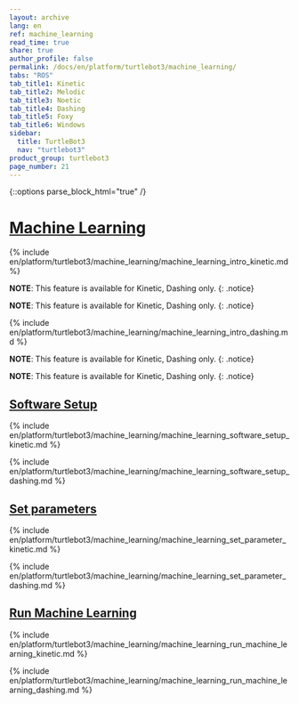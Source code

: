 ```yaml
---
layout: archive
lang: en
ref: machine_learning
read_time: true
share: true
author_profile: false
permalink: /docs/en/platform/turtlebot3/machine_learning/
tabs: "ROS"
tab_title1: Kinetic
tab_title2: Melodic
tab_title3: Noetic
tab_title4: Dashing
tab_title5: Foxy
tab_title6: Windows
sidebar:
  title: TurtleBot3
  nav: "turtlebot3"
product_group: turtlebot3
page_number: 21
---
```


<div style="counter-reset: h1 8"></div>

{::options parse_block_html="true" /}

# [Machine Learning](#machine-learning)

<section data-id="{{ page.tab_title1 }}" class="tab_contents">

{% include en/platform/turtlebot3/machine_learning/machine_learning_intro_kinetic.md %}

</section>


<section data-id="{{ page.tab_title2 }}" class="tab_contents">

**NOTE**: This feature is available for Kinetic, Dashing only. 
{: .notice}

</section> 

<section data-id="{{ page.tab_title3 }}" class="tab_contents">

**NOTE**: This feature is available for Kinetic, Dashing only. 
{: .notice}

</section> 

<section data-id="{{ page.tab_title4 }}" class="tab_contents">

{% include en/platform/turtlebot3/machine_learning/machine_learning_intro_dashing.md %}

</section>

<section data-id="{{ page.tab_title5 }}" class="tab_contents">

**NOTE**: This feature is available for Kinetic, Dashing only. 
{: .notice}

</section> 

<section data-id="{{ page.tab_title6 }}" class="tab_contents">

**NOTE**: This feature is available for Kinetic, Dashing only. 
{: .notice}

</section>


## [Software Setup](#software-setup)

<section data-id="{{ page.tab_title1 }}" class="tab_contents">

{% include en/platform/turtlebot3/machine_learning/machine_learning_software_setup_kinetic.md %}

</section>

<!-- <section data-id="{{ page.tab_title2 }}" class="tab_contents">

**NOTE**: This feature is available for Kinetic, Dashing only. 
{: .notice}

</section>  -->


<section data-id="{{ page.tab_title4 }}" class="tab_contents">

{% include en/platform/turtlebot3/machine_learning/machine_learning_software_setup_dashing.md %}

</section>

<!-- <section data-id="{{ page.tab_title4 }}" class="tab_contents">

**NOTE**: This feature is available for Kinetic, Dashing only. 
{: .notice}

</section> -->

<!-- <section data-id="{{ page.tab_title5 }}" class="tab_contents">

**NOTE**: This feature is available for Kinetic, Dashing only. 
{: .notice}

</section> -->


## [Set parameters](#set-parameters)

<section data-id="{{ page.tab_title1 }}" class="tab_contents">

{% include en/platform/turtlebot3/machine_learning/machine_learning_set_parameter_kinetic.md %}

</section>

<!-- 
<section data-id="{{ page.tab_title2 }}" class="tab_contents">

**NOTE**: This feature is available for Kinetic, Dashing only. 
{: .notice}

</section> 

-->

<section data-id="{{ page.tab_title4 }}" class="tab_contents">

{% include en/platform/turtlebot3/machine_learning/machine_learning_set_parameter_dashing.md %}

</section>

<!-- <section data-id="{{ page.tab_title4 }}" class="tab_contents">

**NOTE**: This feature is available for Kinetic, Dashing only. 
{: .notice}

</section> -->

<!-- <section data-id="{{ page.tab_title5 }}" class="tab_contents">

**NOTE**: This feature is available for Kinetic, Dashing only. 
{: .notice}

</section> -->

## [Run Machine Learning](#run-machine-learning)

<section data-id="{{ page.tab_title1 }}" class="tab_contents">


{% include en/platform/turtlebot3/machine_learning/machine_learning_run_machine_learning_kinetic.md %}

</section>

<!-- 
<section data-id="{{ page.tab_title2 }}" class="tab_contents">

**NOTE**: This feature is available for Kinetic, Dashing only. 
{: .notice}

</section> 

-->

<section data-id="{{ page.tab_title4 }}" class="tab_contents">

{% include en/platform/turtlebot3/machine_learning/machine_learning_run_machine_learning_dashing.md %}

</section>


<!-- <section data-id="{{ page.tab_title4 }}" class="tab_contents">

**NOTE**: This feature is available for Kinetic, Dashing only. 
{: .notice}

</section> -->

<!-- <section data-id="{{ page.tab_title5 }}" class="tab_contents">

**NOTE**: This feature is available for Kinetic, Dashing only. 
{: .notice}

</section> -->

